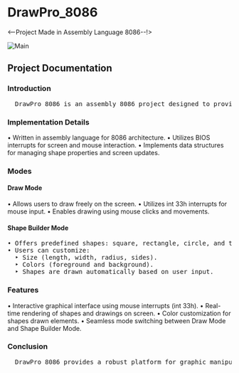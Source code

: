 # DrawPro_8086
<--Project Made in Assembly Language 8086--!>

![Main](https://github.com/abishbaig/DrawPro_8086/assets/150265259/a3f2bbb9-8fbf-406b-bdd7-9b0fdf54d5c7)

<h2>Project Documentation</h2>

<h3>Introduction</h3>
<pre>
  DrawPro 8086 is an assembly 8086 project designed to provide two distinct modes for graphic manipulation on screen using interrupts.
</pre>

<h3>Implementation Details</h3>
<p>
• Written in assembly language for 8086 architecture.
• Utilizes BIOS interrupts for screen and mouse interaction.
• Implements data structures for managing shape properties and screen updates.
</p>

<h3>Modes</h3>
<h4>Draw Mode</h4>
<p>
• Allows users to draw freely on the screen.
• Utilizes int 33h interrupts for mouse input.
• Enables drawing using mouse clicks and movements.
</p>
<h4>Shape Builder Mode</h4>
<pre>
• Offers predefined shapes: square, rectangle, circle, and triangle.
• Users can customize:
  ‣ Size (length, width, radius, sides).
  ‣ Colors (foreground and background).
  ‣ Shapes are drawn automatically based on user input.
</pre>

<h3>Features</h3>
<p>
• Interactive graphical interface using mouse interrupts (int 33h).
• Real-time rendering of shapes and drawings on screen.
• Color customization for shapes drawn elements.
• Seamless mode switching between Draw Mode and Shape Builder Mode.
</p>

<h3>Conclusion</h3>
<pre>
  DrawPro 8086 provides a robust platform for graphic manipulation in assembly 8086, offering both freeform drawing capabilities and structured shape building functionalities. This project is ideal for educational purposes to explore low-level programming with real-time graphical outputs.
</pre>
